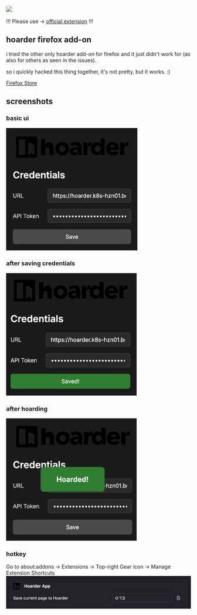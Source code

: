 <img height="50px" src="https://github.com/hoarder-app/hoarder/raw/main/screenshots/logo.png" />

!!! Please use -> [official extension](https://addons.mozilla.org/en-US/firefox/addon/karakeep/) !!!

## hoarder firefox add-on

i tried the other only hoarder add-on for firefox and it just didn't work for (as also for others as seen in the issues).

so i quickly hacked this thing together, it's not pretty, but it works. :)

[Firefox Store
](https://addons.mozilla.org/de/firefox/addon/hoarder-app/?utm_source=addons.mozilla.org&utm_medium=referral&utm_content=search)

## screenshots

### basic ui
<img height="333x" src="./img/screenshot.png" />

### after saving credentials
<img height="333x" src="./img/screenshot-save.png" />

### after hoarding
<img height="333x" src="./img/screenshot-success.png" />

### hotkey 
Go to about:addons -> Extensions -> Top-right Gear icon -> Manage Extension Shortcuts
<img src="./img/screenshot-hotkey.png" />
